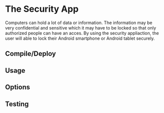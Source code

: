 # The Security App

Computers can hold a lot of data or information. The information may be very confidential and sensitive which it may have to be locked so that only authorized people can have an acces. By using the security appliaction, the user will able to lock their Android smartphone or Android tablet securely.

## Compile/Deploy

## Usage

## Options

## Testing

